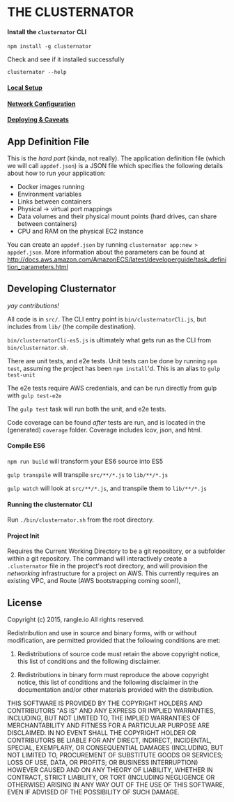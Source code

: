 # THE CLUSTERNATOR

#### Install the `clusternator` CLI

```
npm install -g clusternator
```

Check and see if it installed successfully

```
clusternator --help
```

#### [Local Setup](docs/setup.md)
#### [Network Configuration](docs/network.md)
#### [Deploying & Caveats](docs/deploy.md)


## App Definition File

This is the _hard part_ (kinda, not really). The application definition file
(which we will call `appdef.json`) is a JSON file which specifies the following
details about how to run your application:

- Docker images running
- Environment variables
- Links between containers
- Physical -> virtual port mappings
- Data volumes and their physical mount points
  (hard drives, can share between containers)
- CPU and RAM on the physical EC2 instance

You can create an `appdef.json` by running `clusternator app:new > appdef.json`.
More information about the parameters can be found at
http://docs.aws.amazon.com/AmazonECS/latest/developerguide/task_definition_parameters.html


## Developing Clusternator

_yay contributions!_

All code is in `src/`. The CLI entry point is `bin/clusternatorCli.js`,
but includes from `lib/` (the compile destination).

`bin/clusternatorCli-es5.js` is ultimately what gets run as the CLI
from `bin/clusternator.sh`.

There are unit tests, and e2e tests.  Unit tests can be done by running
`npm test`, assuming the project has been `npm install`'d.  This is an alias
to `gulp test-unit`

The e2e tests require AWS credentials, and can be run directly from gulp with
`gulp test-e2e`

The `gulp test` task will run both the unit, and e2e tests.

Code coverage can be found _after_ tests are run, and is located in the
(generated) `coverage` folder.  Coverage includes lcov, json, and html.

#### Compile ES6

`npm run build` will transform your ES6 source into ES5

`gulp transpile` will transpile `src/**/*.js` to `lib/**/*.js`

`gulp watch` will look at `src/**/*.js`, and transpile them to `lib/**/*.js`



#### Running the clusternator CLI

Run `./bin/clusternator.sh` from the root directory.

#### Project Init

Requires the Current Working Directory to be a git repository, or a subfolder
within a git repository.  The command will interactively create a
`.clusternator` file in the project\'s root directory, and will provision the
*networking* infrastructure for a project on AWS.  This currently requires an
existing VPC, and Route (AWS bootstrapping coming soon!),

## License

Copyright (c) 2015, rangle.io
All rights reserved.

Redistribution and use in source and binary forms, with or without modification, are permitted provided that the following conditions are met:

1. Redistributions of source code must retain the above copyright notice, this list of conditions and the following disclaimer.

2. Redistributions in binary form must reproduce the above copyright notice, this list of conditions and the following disclaimer in the documentation and/or other materials provided with the distribution.

THIS SOFTWARE IS PROVIDED BY THE COPYRIGHT HOLDERS AND CONTRIBUTORS "AS IS" AND ANY EXPRESS OR IMPLIED WARRANTIES, INCLUDING, BUT NOT LIMITED TO, THE IMPLIED WARRANTIES OF MERCHANTABILITY AND FITNESS FOR A PARTICULAR PURPOSE ARE DISCLAIMED. IN NO EVENT SHALL THE COPYRIGHT HOLDER OR CONTRIBUTORS BE LIABLE FOR ANY DIRECT, INDIRECT, INCIDENTAL, SPECIAL, EXEMPLARY, OR CONSEQUENTIAL DAMAGES (INCLUDING, BUT NOT LIMITED TO, PROCUREMENT OF SUBSTITUTE GOODS OR SERVICES; LOSS OF USE, DATA, OR PROFITS; OR BUSINESS INTERRUPTION) HOWEVER CAUSED AND ON ANY THEORY OF LIABILITY, WHETHER IN CONTRACT, STRICT LIABILITY, OR TORT (INCLUDING NEGLIGENCE OR OTHERWISE) ARISING IN ANY WAY OUT OF THE USE OF THIS SOFTWARE, EVEN IF ADVISED OF THE POSSIBILITY OF SUCH DAMAGE.
